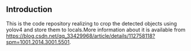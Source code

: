 ## Introduction
This is the code repository realizing to crop the detected objects using yolov4 and store them to locals.More information about it is available from https://blog.csdn.net/qq_33429968/article/details/112758118?spm=1001.2014.3001.5501.
